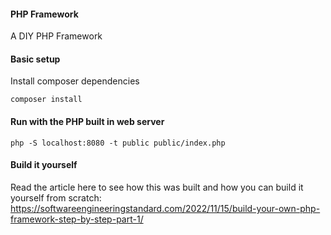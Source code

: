 #### PHP Framework
A DIY PHP Framework

#### Basic setup
Install composer dependencies
```
composer install
```

#### Run with the PHP built in web server
```
php -S localhost:8080 -t public public/index.php
```

#### Build it yourself
Read the article here to see how this was built and how you can build it yourself from scratch: https://softwareengineeringstandard.com/2022/11/15/build-your-own-php-framework-step-by-step-part-1/